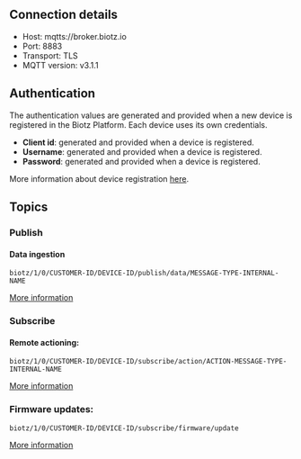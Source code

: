 ## Connection details
- Host: mqtts://broker.biotz.io
- Port: 8883
- Transport: TLS
- MQTT version: v3.1.1

## Authentication
The authentication values are generated and provided when a new device is registered in the Biotz Platform. Each device uses its own credentials.

- **Client id**: generated and provided when a device is registered.
- **Username**: generated and provided when a device is registered.
- **Password**: generated and provided when a device is registered.

More information about device registration <a href="http://localhost:3000/academy/docs/Tutorials/Step%204%20-%20Creating%20%20a%20device/" target="_self">here</a>.

## Topics

### Publish

#### Data ingestion

```
biotz/1/0/CUSTOMER-ID/DEVICE-ID/publish/data/MESSAGE-TYPE-INTERNAL-NAME
```
<a href="http://localhost:3000/academy/docs/How-to%20guides/How%20to%20publish%20device%20data/" target="_self">More information</a>
### Subscribe

#### Remote actioning:‍

```
biotz/1/0/CUSTOMER-ID/DEVICE-ID/subscribe/action/ACTION-MESSAGE-TYPE-INTERNAL-NAME
```
<a href="http://localhost:3000/academy/docs/How-to%20guides/How%20to%20configure%20and%20trigger%20a%20remote%20action%20in%20devices/" target="_self">More information</a>

### Firmware updates:

```
biotz/1/0/CUSTOMER-ID/DEVICE-ID/subscribe/firmware/update
```
<a href="http://localhost:3000/academy/docs/How-to%20guides/How%20to%20update%20device%20firmware/" target="_self">More information</a>